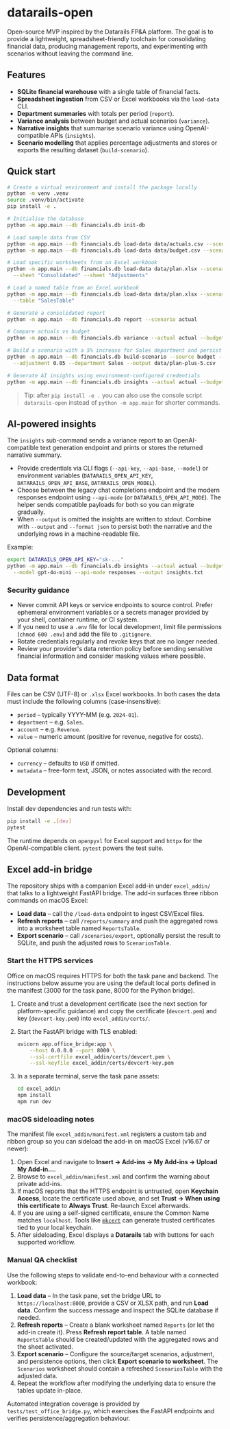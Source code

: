 # datarails-open

Open-source MVP inspired by the Datarails FP&A platform. The goal is to provide a
lightweight, spreadsheet-friendly toolchain for consolidating financial data,
producing management reports, and experimenting with scenarios without leaving
the command line.

## Features

- **SQLite financial warehouse** with a single table of financial facts.
- **Spreadsheet ingestion** from CSV or Excel workbooks via the `load-data` CLI.
- **Department summaries** with totals per period (`report`).
- **Variance analysis** between budget and actual scenarios (`variance`).
- **Narrative insights** that summarise scenario variance using OpenAI-compatible
  APIs (`insights`).
- **Scenario modelling** that applies percentage adjustments and stores or
  exports the resulting dataset (`build-scenario`).

## Quick start

```bash
# Create a virtual environment and install the package locally
python -m venv .venv
source .venv/bin/activate
pip install -e .

# Initialise the database
python -m app.main --db financials.db init-db

# Load sample data from CSV
python -m app.main --db financials.db load-data data/actuals.csv --scenario actual
python -m app.main --db financials.db load-data data/budget.csv --scenario budget

# Load specific worksheets from an Excel workbook
python -m app.main --db financials.db load-data data/plan.xlsx --scenario plan \
  --sheet "Consolidated" --sheet "Adjustments"

# Load a named table from an Excel workbook
python -m app.main --db financials.db load-data data/plan.xlsx --scenario plan \
  --table "SalesTable"

# Generate a consolidated report
python -m app.main --db financials.db report --scenario actual

# Compare actuals vs budget
python -m app.main --db financials.db variance --actual actual --budget budget

# Build a scenario with a 5% increase for Sales department and persist it
python -m app.main --db financials.db build-scenario --source budget --target plan-plus-5 \
  --adjustment 0.05 --department Sales --output data/plan-plus-5.csv

# Generate AI insights using environment-configured credentials
python -m app.main --db financials.db insights --actual actual --budget budget
```

> Tip: after `pip install -e .` you can also use the console script `datarails-open`
> instead of `python -m app.main` for shorter commands.

## AI-powered insights

The `insights` sub-command sends a variance report to an OpenAI-compatible text
generation endpoint and prints or stores the returned narrative summary.

- Provide credentials via CLI flags (`--api-key`, `--api-base`, `--model`) or
  environment variables (`DATARAILS_OPEN_API_KEY`, `DATARAILS_OPEN_API_BASE`,
  `DATARAILS_OPEN_MODEL`).
- Choose between the legacy chat completions endpoint and the modern responses
  endpoint using `--api-mode` (or `DATARAILS_OPEN_API_MODE`). The helper sends
  compatible payloads for both so you can migrate gradually.
- When `--output` is omitted the insights are written to stdout. Combine with
  `--output` and `--format json` to persist both the narrative and the
  underlying rows in a machine-readable file.

Example:

```bash
export DATARAILS_OPEN_API_KEY="sk-..."
python -m app.main --db financials.db insights --actual actual --budget budget \
  --model gpt-4o-mini --api-mode responses --output insights.txt
```

### Security guidance

- Never commit API keys or service endpoints to source control. Prefer
  ephemeral environment variables or a secrets manager provided by your shell,
  container runtime, or CI system.
- If you need to use a `.env` file for local development, limit file
  permissions (`chmod 600 .env`) and add the file to `.gitignore`.
- Rotate credentials regularly and revoke keys that are no longer needed.
- Review your provider's data retention policy before sending sensitive
  financial information and consider masking values where possible.

## Data format

Files can be CSV (UTF-8) or `.xlsx` Excel workbooks. In both cases the data must
include the following columns (case-insensitive):

- `period` – typically YYYY-MM (e.g. `2024-01`).
- `department` – e.g. `Sales`.
- `account` – e.g. `Revenue`.
- `value` – numeric amount (positive for revenue, negative for costs).

Optional columns:

- `currency` – defaults to `USD` if omitted.
- `metadata` – free-form text, JSON, or notes associated with the record.

## Development

Install dev dependencies and run tests with:

```bash
pip install -e .[dev]
pytest
```

The runtime depends on `openpyxl` for Excel support and `httpx` for the
OpenAI-compatible client. `pytest` powers the test suite.

## Excel add-in bridge

The repository ships with a companion Excel add-in under `excel_addin/` that
talks to a lightweight FastAPI bridge. The add-in surfaces three ribbon
commands on macOS Excel:

- **Load data** – call the `/load-data` endpoint to ingest CSV/Excel files.
- **Refresh reports** – call `/reports/summary` and push the aggregated rows
  into a worksheet table named `ReportsTable`.
- **Export scenario** – call `/scenarios/export`, optionally persist the result
  to SQLite, and push the adjusted rows to `ScenariosTable`.

### Start the HTTPS services

Office on macOS requires HTTPS for both the task pane and backend. The
instructions below assume you are using the default local ports defined in the
manifest (3000 for the task pane, 8000 for the Python bridge).

1. Create and trust a development certificate (see the next section for
   platform-specific guidance) and copy the certificate (`devcert.pem`) and key
   (`devcert-key.pem`) into `excel_addin/certs/`.
2. Start the FastAPI bridge with TLS enabled:

   ```bash
   uvicorn app.office_bridge:app \
       --host 0.0.0.0 --port 8000 \
       --ssl-certfile excel_addin/certs/devcert.pem \
       --ssl-keyfile excel_addin/certs/devcert-key.pem
   ```

3. In a separate terminal, serve the task pane assets:

   ```bash
   cd excel_addin
   npm install
   npm run dev
   ```

### macOS sideloading notes

The manifest file `excel_addin/manifest.xml` registers a custom tab and ribbon
group so you can sideload the add-in on macOS Excel (v16.67 or newer):

1. Open Excel and navigate to **Insert → Add-ins → My Add-ins → Upload My
   Add-in…**.
2. Browse to `excel_addin/manifest.xml` and confirm the warning about private
   add-ins.
3. If macOS reports that the HTTPS endpoint is untrusted, open **Keychain
   Access**, locate the certificate used above, and set **Trust → When using
   this certificate** to **Always Trust**. Re-launch Excel afterwards.
4. If you are using a self-signed certificate, ensure the Common Name matches
   `localhost`. Tools like [`mkcert`](https://github.com/FiloSottile/mkcert) can
   generate trusted certificates tied to your local keychain.
5. After sideloading, Excel displays a **Datarails** tab with buttons for each
   supported workflow.

### Manual QA checklist

Use the following steps to validate end-to-end behaviour with a connected
workbook:

1. **Load data** – In the task pane, set the bridge URL to
   `https://localhost:8000`, provide a CSV or XLSX path, and run **Load data**.
   Confirm the success message and inspect the SQLite database if needed.
2. **Refresh reports** – Create a blank worksheet named `Reports` (or let the
   add-in create it). Press **Refresh report table**. A table named
   `ReportsTable` should be created/updated with the aggregated rows and the
   sheet activated.
3. **Export scenario** – Configure the source/target scenarios, adjustment, and
   persistence options, then click **Export scenario to worksheet**. The
   `Scenarios` worksheet should contain a refreshed `ScenariosTable` with the
   adjusted data.
4. Repeat the workflow after modifying the underlying data to ensure the tables
   update in-place.

Automated integration coverage is provided by `tests/test_office_bridge.py`,
which exercises the FastAPI endpoints and verifies persistence/aggregation
behaviour.
